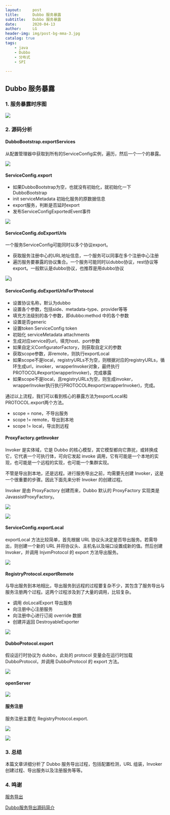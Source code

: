 ```yaml
---
layout:     post
title:      Dubbo 服务暴露
subtitle:   Dubbo 服务暴露
date:       2020-04-13
author:     LG
header-img: img/post-bg-mma-3.jpg
catalog: true
tags:
    - java
    - Dubbo
    - 分布式
    - SPI
    
---
```



## Dubbo 服务暴露


### 1. 服务暴露时序图
![](https://tva1.sinaimg.cn/large/008eGmZEgy1gpmwtf0rgmj31250mewet.jpg)

### 2. 源码分析

#### DubboBootstrap.exportServices

从配置管理器中获取到所有的ServiceConfig实例，遍历，然后一个一个的暴露。

![](https://tva1.sinaimg.cn/large/008eGmZEgy1gpmwx6ov45j30rf0kvq3q.jpg)



#### ServiceConfig.export

* 如果DubboBootstrap为空，也就没有初始化，就初始化一下DubboBootstrap
* init serviceMetadata 初始化服务的原数据信息
* export服务，判断是否延时export
* 发布ServiceConfigExportedEvent事件

![](https://tva1.sinaimg.cn/large/008eGmZEgy1gpmwz4cv3xj30sc0o1my8.jpg)



#### ServiceConfig.doExportUrls

一个服务ServiceConfig可能同时以多个协议export。

* 获取服务注册中心的URL地址信息，一个服务可以同事在多个注册中心注册
* 遍历服务要暴露的协议集合。一个服务可能同时以dubbo协议，rest协议等export。一般默认是dubbo协议，也推荐是用dubbo协议

![](https://tva1.sinaimg.cn/large/008eGmZEgy1gpmwzx4is5j30wu0oaq4b.jpg))



#### ServiceConfig.doExportUrlsFor1Protocol

* 设置协议名称，默认为dubbo
* 设置各个参数，包括side、metadata-type、provider等等
* 填充方法级别的各个参数，即dubbo:method 中的各个参数
* 设置是否generic
* 设置token ServiceConfig token
* 初始化 serviceMetadata attachments
* 生成对应service的url，填充host、port参数
* 如果自定义ConfiguratorFactory，则获取自定义的参数
* 获取scope参数，非remote，则执行exportLocal
* 如果scope不是local，registryURLs不为空，则根据对应的registryURLs，循环生成url，invoker，wrapperInvoker对象，最终执行PROTOCOL#export(wrapperInvoker)，完成暴露
* 如果scope不是local，且registryURLs为空，则生成invoker，wrapperInvoker执行执行PROTOCOL#export(wrapperInvoker)，完成。

通过以上流程，我们可以看到核心的暴露方法为exportLocal和PROTOCOL.export两个方法。

* scope = none，不导出服务
* scope != remote，导出到本地
* scope != local，导出到远程


#### ProxyFactory.getInvoker


Invoker 是实体域，它是 Dubbo 的核心模型，其它模型都向它靠扰，或转换成它，它代表一个可执行体，可向它发起 invoke 调用，它有可能是一个本地的实现，也可能是一个远程的实现，也可能一个集群实现。

不管是导出到本地，还是远程。进行服务导出之前，均需要先创建 Invoker，这是一个很重要的步骤。因此下面先来分析 Invoker 的创建过程。

Invoker 是由 ProxyFactory 创建而来，Dubbo 默认的 ProxyFactory 实现类是 JavassistProxyFactory。


![](https://tva1.sinaimg.cn/large/008eGmZEgy1gpmx2hj69mj30z20ibwfa.jpg)

![](https://tva1.sinaimg.cn/large/008eGmZEgy1gpmx3bhjbkj30ss0htaa6.jpg)




#### ServiceConfig.exportLocal

exportLocal 方法比较简单，首先根据 URL 协议头决定是否导出服务。若需导出，则创建一个新的 URL 并将协议头、主机名以及端口设置成新的值。然后创建 Invoker，并调用 InjvmProtocol 的 export 方法导出服务。


![](https://tva1.sinaimg.cn/large/008eGmZEgy1gpmx3qgpgfj30yx0bswev.jpg)


#### RegistryProtocol.exportRemote

与导出服务到本地相比，导出服务到远程的过程要复杂不少，其包含了服务导出与服务注册两个过程。这两个过程涉及到了大量的调用，比较复杂。

* 调用 doLocalExport 导出服务
* 向注册中心注册服务
* 向注册中心进行订阅 override 数据
* 创建并返回 DestroyableExporter


![](https://tva1.sinaimg.cn/large/008eGmZEgy1gpmx402u04j30u00xvtk4.jpg)


#### DubboProtocol.export

假设运行时协议为 dubbo，此处的 protocol 变量会在运行时加载 DubboProtocol，并调用 DubboProtocol 的 export 方法。


![](https://tva1.sinaimg.cn/large/008eGmZEgy1gpmx4jacmwj30v20ort9q.jpg)


#### openServer

![](https://tva1.sinaimg.cn/large/008eGmZEgy1gpmx5ngx9cj30ok0gigm4.jpg)


#### 服务注册
服务注册主要在 RegistryProtocol.export.


![](https://tva1.sinaimg.cn/large/008eGmZEgy1gpmx6nx3zsj30s10c5dfs.jpg)

![](https://tva1.sinaimg.cn/large/008eGmZEgy1gpmx787pawj30qs07kjrg.jpg)

### 3. 总结
本篇文章详细分析了 Dubbo 服务导出过程，包括配置检测，URL 组装，Invoker 创建过程、导出服务以及注册服务等等。



### 4. 鸣谢

[服务导出](https://dubbo.apache.org/zh/docs/v2.7/dev/source/export-service/)

[Dubbo服务导出源码简介](https://mergades.blog.csdn.net/article/details/109338146)